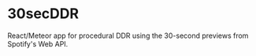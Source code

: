 # 30secDDR

React/Meteor app for procedural DDR using the 30-second previews from Spotify's Web API.
